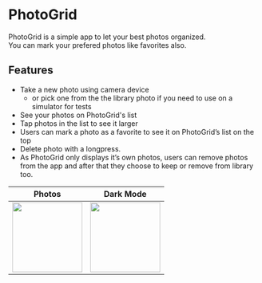 # PhotoGrid

PhotoGrid is a simple app to let your best photos organized. <br/>
You can mark your prefered photos like favorites also.

## Features
  - Take a new photo using camera device 
    - or pick one from the the library photo if you need to use on a simulator for tests
  - See your photos on PhotoGrid's list
  - Tap photos in the list to see it larger
  - Users can mark a photo as a favorite to see it on PhotoGrid’s list on the top
  - Delete photo with a longpress. 
  - As PhotoGrid only displays it’s own photos, users can remove photos from the app and after that they choose to keep or remove from library too.


  Photos      |  Dark Mode  |  
:------------:|:-------------:
<img src="https://user-images.githubusercontent.com/29531/109706593-e946fb80-7b77-11eb-9960-b992611d20e2.png" width="140">|<img src="https://user-images.githubusercontent.com/29531/109711299-79d40a80-7b7d-11eb-8e97-2141dcb0ae63.png" width="140">
